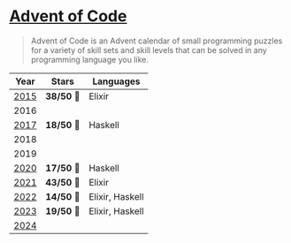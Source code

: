 # [Advent of Code]

> Advent of Code is an Advent calendar of small programming puzzles for a variety of skill sets and skill levels that can be solved in any programming language you like.

[advent of code]: https://adventofcode.com/about

| Year | Stars | Languages |
| - | - | - |
| [2015] | **38/50** 🌟 | Elixir |
| 2016 | | |
| [2017] | **18/50** 🌟 | Haskell |
| 2018 | | |
| 2019 | | |
| [2020] | **17/50** 🌟 | Haskell |
| [2021] | **43/50** 🌟 | Elixir |
| [2022] | **14/50** 🌟 | Elixir, Haskell |
| [2023] | **19/50** 🌟 | Elixir, Haskell |
| [2024] | | |

[2015]: ./2015
[2017]: ./2017
[2020]: ./2020
[2021]: ./2021
[2022]: ./2022
[2023]: ./2023
[2024]: ./2024
